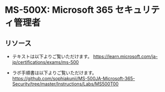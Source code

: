 ﻿# MS-500X: Microsoft 365 セキュリティ管理者

## リソース

- テキストは以下よりご覧いただけます。
https://learn.microsoft.com/ja-jp/certifications/exams/ms-500

- ラボ手順書は以下よりご覧いただけます。
https://github.com/sophiakunii/MS-500JA-Microsoft-365-Security/tree/master/Instructions/Labs/MS500T00
